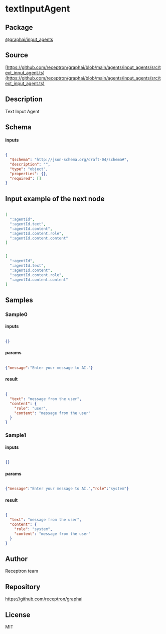 # textInputAgent

## Package
[@graphai/input_agents](https://www.npmjs.com/package/@graphai/input_agents)
## Source
[https://github.com/receptron/graphai/blob/main/agents/input_agents/src/text_input_agent.ts](https://github.com/receptron/graphai/blob/main/agents/input_agents/src/text_input_agent.ts)

## Description

Text Input Agent

## Schema

#### inputs

```json

{
  "$schema": "http://json-schema.org/draft-04/schema#",
  "description": "",
  "type": "object",
  "properties": {},
  "required": []
}

```

## Input example of the next node

```json

[
  ":agentId",
  ":agentId.text",
  ":agentId.content",
  ":agentId.content.role",
  ":agentId.content.content"
]

```
```json

[
  ":agentId",
  ":agentId.text",
  ":agentId.content",
  ":agentId.content.role",
  ":agentId.content.content"
]

```

## Samples

### Sample0

#### inputs

```json

{}

```

#### params

```json

{"message":"Enter your message to AI."}

```

#### result

```json

{
  "text": "message from the user",
  "content": {
    "role": "user",
    "content": "message from the user"
  }
}

```
### Sample1

#### inputs

```json

{}

```

#### params

```json

{"message":"Enter your message to AI.","role":"system"}

```

#### result

```json

{
  "text": "message from the user",
  "content": {
    "role": "system",
    "content": "message from the user"
  }
}

```

## Author

Receptron team

## Repository

https://github.com/receptron/graphai

## License

MIT

